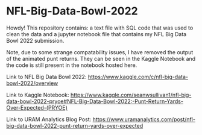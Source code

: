# NFL-Big-Data-Bowl-2022

Howdy! This repository contains: a text file with SQL code that was used to clean the data and a jupyter notebook file that contains my NFL Big Data Bowl 2022 submission. 

Note, due to some strange compatability issues, I have removed the output of the animated punt returns. They can be seen in the Kaggle Notebook and the code is still present in the notebook hosted here. 

Link to NFL Big Data Bowl 2022: https://www.kaggle.com/c/nfl-big-data-bowl-2022/overview

Link to Kaggle Notebook: https://www.kaggle.com/seanwsullivan1/nfl-big-data-bowl-2022-pryoe#NFL-Big-Data-Bowl-2022:-Punt-Return-Yards-Over-Expected-(PRYOE)

Link to URAM Analytics Blog Post: https://www.uramanalytics.com/post/nfl-big-data-bowl-2022-punt-return-yards-over-expected
